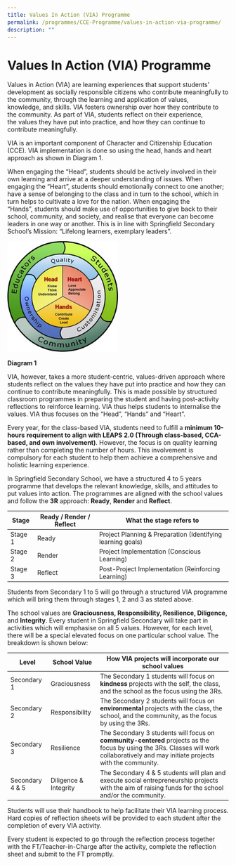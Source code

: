 ```yaml
---
title: Values In Action (VIA) Programme
permalink: /programmes/CCE-Programme/values-in-action-via-programme/
description: ""
---
```

# **Values In Action (VIA) Programme**

Values in Action (VIA) are learning experiences that support students’ development as&nbsp;socially responsible citizens who contribute meaningfully to the community, through the&nbsp;learning and application of values, knowledge,&nbsp;and skills. VIA fosters ownership over how&nbsp;they contribute to the community. As part of VIA, students reflect on their experience, the&nbsp;values they have put into practice, and how they can continue to contribute meaningfully.

VIA is an important component of Character and Citizenship Education (CCE).&nbsp;VIA implementation is done so using the head, hands and heart approach as shown in&nbsp;Diagram 1.

When engaging the “Head”, students should be actively involved in their own learning and&nbsp;arrive at a deeper understanding of issues. When engaging the “Heart”, students should&nbsp;emotionally connect to one another; have a sense of belonging to the class and in turn to the&nbsp;school, which in turn helps to cultivate a love for the nation. When engaging the “Hands”,&nbsp;students should make use of opportunities to give back to their school, community,&nbsp;and&nbsp;society, and&nbsp;realise&nbsp;that everyone can become leaders in one way or another. This is in line
with Springfield Secondary School’s Mission: “Lifelong learners, exemplary leaders”.

<img src="/images/CCE%20VIA%20Framework.jpg" style="width:50%">


**Diagram 1**

VIA, however, takes a more student-centric, values-driven approach where students reflect on&nbsp;the values they have put into practice and how they can continue to contribute meaningfully.&nbsp;This is made possible by structured classroom programmes in preparing the student and&nbsp;having post-activity reflections to reinforce learning. VIA thus helps students to&nbsp;internalise&nbsp;the values. VIA thus focuses on the “Head”, “Hands” and “Heart”.

Every year, for the class-based VIA, students need to fulfill a&nbsp;**minimum 10-hours**&nbsp;**requirement to align with LEAPS 2.0 (Through class-based, CCA-based, and own**&nbsp;**involvement)**. However, the focus is on quality learning rather than completing the number&nbsp;of hours. This involvement is compulsory for each student to help them achieve a&nbsp;comprehensive and holistic learning experience.

In Springfield Secondary School, we have a structured 4 to 5 years programme that develops&nbsp;the relevant knowledge, skills,&nbsp;and attitudes to put values into action. The programmes are&nbsp;aligned with the school values and follow the&nbsp;**3R**&nbsp;approach:&nbsp;**Ready**,&nbsp;**Render**&nbsp;and&nbsp;**Reflect**.

| Stage 	| Ready / Render / Reflect 	| What the stage refers to 	|
| ---	| ---	| ---	|
| Stage 1 	| Ready 	| Project Planning &amp; Preparation (Identifying learning goals) 	|
| Stage 2 	| Render 	| Project Implementation (Conscious Learning) 	|
|  Stage 3 	| Reflect  	| Post-Project Implementation (Reinforcing Learning)  	|

Students from Secondary 1 to 5 will go through a structured VIA programme which will bring&nbsp;them through stages 1, 2 and 3 as stated above.

The school values are **Graciousness, Responsibility, Resilience, Diligence,** and **Integrity**. Every student in Springfield Secondary will take part in activities which will emphasise on all 5 values. However, for each level, there will be a special elevated focus on one particular school value. The breakdown is shown below:

| Level 	| School Value 	| How VIA projects will incorporate our school values 	|
| ---	| ---	| ---	|
|  Secondary 1 	|  Graciousness 	| The Secondary 1 students will focus on **kindness** projects with the self, the class, and the school as the focus using the 3Rs.<br> 	|
|  Secondary 2 	|  Responsibility 	| The Secondary 2 students will focus on **environmental** projects with the class, the school, and the community, as the focus by using the 3Rs. 	|
|  Secondary 3 	|  Resilience  	| The Secondary 3 students will focus on **community-centered** projects as the focus by using the 3Rs. Classes will work collaboratively and may initiate projects with the community.<br>  	|
|  Secondary 4 &amp; 5  	|  Diligence &amp; Integrity 	| The Secondary 4 &amp; 5 students will plan and execute social entrepreneurship projects with the aim of raising funds for the school and/or the community. 	|

Students will use their handbook to help facilitate their VIA learning process. Hard copies of reflection sheets will be provided to each student after the completion of every VIA activity.

Every student is expected to go through the reflection process together with the FT/Teacher-in-Charge after the activity, complete the reflection sheet and submit to the FT promptly.